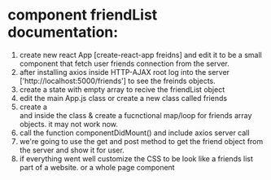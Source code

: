 # component friendList documentation:
1. create new react App [create-react-app freidns] and edit it to be a small component that fetch user friends connection from the server.
2. after installing axios inside HTTP-AJAX root log into the server ['http://localhost:5000/friends'] to see the freinds objects.
3. create a state with empty array to recive the friendList object
4. edit the main App.js class or create a new class called friends
5. create a <div> and inside the class & create a fucnctional map/loop for friends array objects. it may not work now.
6. call the function componentDidMount() and include axios server call
7. we're going to use the get and post method to get the friend object from the server and show it for user.
8. if everything went well customize the CSS to be look like a friends list part of a website. or a whole page component
 
